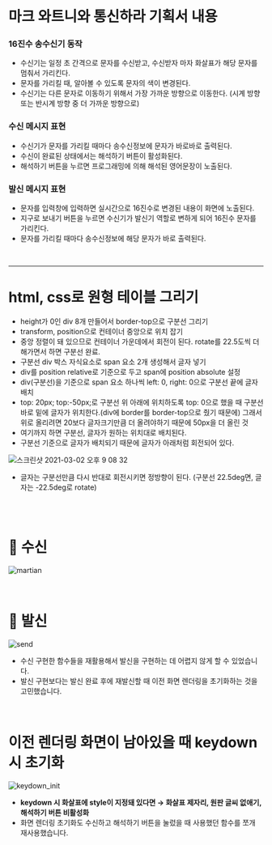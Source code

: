 # 마크 와트니와 통신하라 기획서 내용

### 16진수 송수신기 동작
- 수신기는 일정 초 간격으로 문자를 수신받고, 수신받자 마자 화살표가 해당 문자를 멈춰서 가리킨다.
- 문자를 가리킬 때, 알아볼 수 있도록 문자의 색이 변경된다.
- 수신기는 다른 문자로 이동하기 위해서 가장 가까운 방향으로 이동한다.
 (시계 방향 또는 반시계 방향 중 더 가까운 방향으로)

### 수신 메시지 표현
- 수신기가 문자를 가리킬 때마다 송수신정보에 문자가 바로바로 출력된다.
- 수신이 완료된 상태에서는 해석하기 버튼이 활성화된다.
- 해석하기 버튼을 누르면 프로그래밍에 의해 해석된 영어문장이 노출된다.

### 발신 메시지 표현
- 문자를 입력창에 입력하면 실시간으로 16진수로 변경된 내용이 화면에 노출된다.
- 지구로 보내기 버튼을 누르면 수신기가 발신기 역할로 변하게 되어 16진수 문자를 가리킨다.
- 문자를 가리킬 때마다 송수신정보에 해당 문자가 바로 출력된다.

<br/>
<hr/>

# html, css로 원형 테이블 그리기
- height가 0인 div 8개 만들어서 border-top으로 구분선 그리기
- transform, position으로 컨테이너 중앙으로 위치 잡기 
- 중앙 정렬이 돼 있으므로 컨테이너 가운데에서 회전이 된다. rotate를 22.5도씩 더해가면서 하면 구분선 완료.
- 구분선 div 박스 자식요소로 span 요소 2개 생성해서 글자 넣기
- div를 position relative로 기준으로 두고 span에 position absolute 설정
- div(구분선)을 기준으로 span 요소 하나씩 left: 0, right: 0으로 구분선 끝에 글자 배치
- top: 20px; top:-50px;로 구분선 위 아래에 위치하도록 
   top: 0으로 했을 때 구분선 바로 밑에 글자가 위치한다.(div에 border를 border-top으로 줬기 때문에)
   그래서 위로 올리려면 20보다 글자크기만큼 더 올려야하기 때문에 50px을 더 올린 것
- 여기까지 하면 구분선, 글자가 원하는 위치대로 배치된다.
- 구분선 기준으로 글자가 배치되기 때문에 글자가 아래처럼 회전되어 있다.

![스크린샷 2021-03-02 오후 9 08 32](https://user-images.githubusercontent.com/62237639/109676809-67c58c80-7bbc-11eb-81dd-b6447f87ae28.png)
- 글자는 구분선만큼 다시 반대로 회전시키면 정방향이 된다. 
  (구분선 22.5deg면, 글자는 -22.5deg로 rotate)
  
<br/>
<br/>

# 🚀 수신
![martian](https://user-images.githubusercontent.com/62237639/109807222-f09a0200-7c68-11eb-9afa-f420843020c4.gif)


<br/>

# 🚀 발신
![ send](https://user-images.githubusercontent.com/62237639/109964746-6bc6eb00-7d31-11eb-9379-fca364d05f99.gif)

- 수신 구현한 함수들을 재활용해서 발신을 구현하는 데 어렵지 않게 할 수 있었습니다.
- 발신 구현보다는 발신 완료 후에 재발신할 때 이전 화면 렌더링을 초기화하는 것을 고민했습니다.

<br>

# 이전 렌더링 화면이 남아있을 때  keydown 시 초기화
![keydown_init](https://user-images.githubusercontent.com/62237639/109966453-a16cd380-7d33-11eb-8933-b5e8b87c7964.gif)

- **keydown 시 화살표에 style이 지정돼 있다면 → 화살표 제자리, 원판 글씨 없애기, 해석하기 버튼 비활성화**
- 화면 렌더링 초기화도 수신하고 해석하기 버튼을 눌렀을 때 사용했던 함수를 쪼개 재사용했습니다.

<br>
